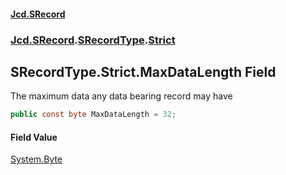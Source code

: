 #### [Jcd.SRecord](index.md 'index')
### [Jcd.SRecord](Jcd.SRecord.md 'Jcd.SRecord').[SRecordType](Jcd.SRecord.SRecordType.md 'Jcd.SRecord.SRecordType').[Strict](Jcd.SRecord.SRecordType.Strict.md 'Jcd.SRecord.SRecordType.Strict')

## SRecordType.Strict.MaxDataLength Field

The maximum data any data bearing record may have

```csharp
public const byte MaxDataLength = 32;
```

#### Field Value
[System.Byte](https://docs.microsoft.com/en-us/dotnet/api/System.Byte 'System.Byte')